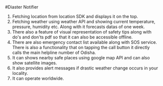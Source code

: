 #Diaster Notifier
1. Fetching location from location SDK and displays it on the top.
2. Fetching weather using weather API and showing current temperature, pressure, humidity etc. Along with it forecasts datas of one week.
3. There also a feature of visual representation of safety tips along with do's and don'ts pdf so that it can also be accessible offline.
4. There are also emergency contact list available along with SOS service. There is also a functionality that on tapping the call button it directly calls the main helpline number of Odisha.
5. It can shows nearby safe places using google map API and can also show satellite images.
6. It also provides alert messages if drastic weather change occurs in your locality.
7. It can operate worldwide.
